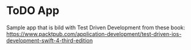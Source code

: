 # ToDO App

Sample app that is bild with Test Driven Development from these book:  
https://www.packtpub.com/application-development/test-driven-ios-development-swift-4-third-edition
